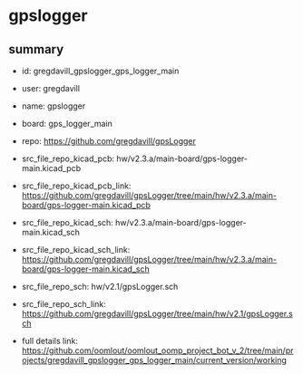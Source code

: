 # gpslogger
 
## summary 
* id: gregdavill_gpslogger_gps_logger_main
* user: gregdavill
* name: gpslogger
* board: gps_logger_main
* repo: https://github.com/gregdavill/gpsLogger
* src_file_repo_kicad_pcb: hw/v2.3.a/main-board/gps-logger-main.kicad_pcb
* src_file_repo_kicad_pcb_link: https://github.com/gregdavill/gpsLogger/tree/main/hw/v2.3.a/main-board/gps-logger-main.kicad_pcb
* src_file_repo_kicad_sch: hw/v2.3.a/main-board/gps-logger-main.kicad_sch
* src_file_repo_kicad_sch_link: https://github.com/gregdavill/gpsLogger/tree/main/hw/v2.3.a/main-board/gps-logger-main.kicad_sch

* src_file_repo_sch: hw/v2.1/gpsLogger.sch
* src_file_repo_sch_link: https://github.com/gregdavill/gpsLogger/tree/main/hw/v2.1/gpsLogger.sch
* full details link: https://github.com/oomlout/oomlout_oomp_project_bot_v_2/tree/main/projects/gregdavill_gpslogger_gps_logger_main/current_version/working  







